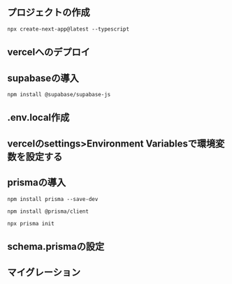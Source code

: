 ## プロジェクトの作成
```shell
npx create-next-app@latest --typescript
```

## vercelへのデプロイ

## supabaseの導入
```shell
npm install @supabase/supabase-js
```

## .env.local作成

## vercelのsettings>Environment Variablesで環境変数を設定する

## prismaの導入
```shell
npm install prisma --save-dev
```

```shell
npm install @prisma/client
```

```shell
npx prisma init
```

## schema.prismaの設定

## マイグレーション
```shell

```
